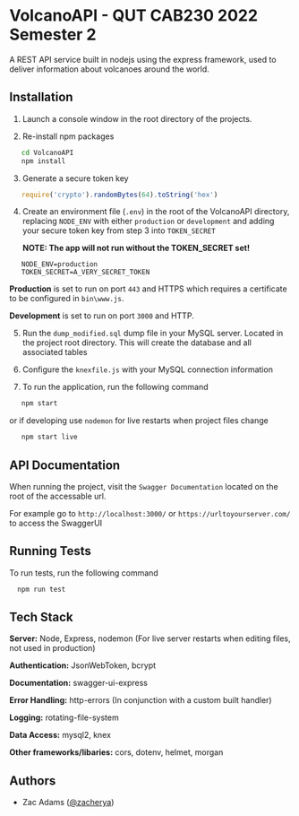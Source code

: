 
# VolcanoAPI - QUT CAB230 2022 Semester 2

A REST API service built in nodejs using the express framework, used to deliver information about volcanoes around the world.


## Installation

1. Launch a console window in the root directory of the projects.

2. Re-install npm packages
```bash
   cd VolcanoAPI
   npm install
```

3. Generate a secure token key
```javascript
   require('crypto').randomBytes(64).toString('hex')
```

4. Create an environment file (`.env`) in the root of the VolcanoAPI directory, replacing `NODE_ENV` with either `production` or `development` and adding your secure token key from step 3 into `TOKEN_SECRET`

   **NOTE: The app will not run without the TOKEN_SECRET set!**
```env
   NODE_ENV=production
   TOKEN_SECRET=A_VERY_SECRET_TOKEN
```

**Production** is set to run on port `443` and HTTPS which requires a certificate to be configured in `bin\www.js`.

**Development** is set to run on port `3000` and HTTP.

5. Run the `dump_modified.sql` dump file in your MySQL server. Located in the project root directory. This will create the database and all associated tables

6. Configure the `knexfile.js` with your MySQL connection information

7. To run the application, run the following command
```bash
   npm start
```
or if developing use `nodemon` for live restarts when project files change
```bash
   npm start live
```
## API Documentation

When running the project, visit the `Swagger Documentation` located on the root of the accessable url.

For example go to `http://localhost:3000/` or `https://urltoyourserver.com/` to access the SwaggerUI
## Running Tests

To run tests, run the following command

```bash
  npm run test
```


## Tech Stack
**Server:** Node, Express, nodemon (For live server restarts when editing files, not used in production)

**Authentication:** JsonWebToken, bcrypt

**Documentation:** swagger-ui-express

**Error Handling:** http-errors (In conjunction with a custom built handler)

**Logging:** rotating-file-system

**Data Access:** mysql2, knex

**Other frameworks/libaries:** cors, dotenv, helmet, morgan


## Authors

- Zac Adams ([@zacherya](https://www.github.com/zacherya))


